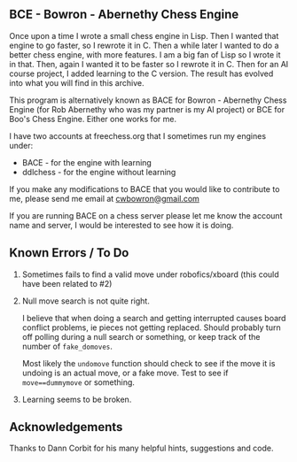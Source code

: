 ## BCE - Bowron - Abernethy Chess Engine

Once upon a time I wrote a small chess engine in Lisp.  Then I wanted
that engine to go faster, so I rewrote it in C.  Then a while later I
wanted to do a better chess engine, with more features.  I am a big
fan of Lisp so I wrote it in that.  Then, again I wanted it to be
faster so I rewrote it in C.  Then for an AI course project, I added
learning to the C version.  The result has evolved into what you will
find in this archive.

This program is alternatively known as BACE for Bowron - Abernethy
Chess Engine (for Rob Abernethy who was my partner is my AI project)
or BCE for Boo's Chess Engine.  Either one works for me.   

I have two accounts at freechess.org that I sometimes run my engines
under:
* BACE - for the engine with learning
* ddlchess - for the engine without learning

If you make any modifications to BACE that you would like to
contribute to me, please send me email at cwbowron@gmail.com

If you are running BACE on a chess server please let me know the
account name and server, I would be interested to see how it is doing.

## Known Errors / To Do

1. Sometimes fails to find a valid move under robofics/xboard (this
   could have been related to #2)

2. Null move search is not quite right.

   I believe that when doing a search and getting interrupted causes board conflict problems, ie
   pieces not getting replaced. Should probably turn off polling
   during a null search or something,  or keep track of the number of `fake_domoves`. 

   Most likely the `undomove` function should check to see if the move
   it is undoing is an actual move, or a fake move. Test to see if
   `move==dummymove` or something.
   
3. Learning seems to be broken.
   
## Acknowledgements

Thanks to Dann Corbit for his many helpful hints, suggestions and
code. 

